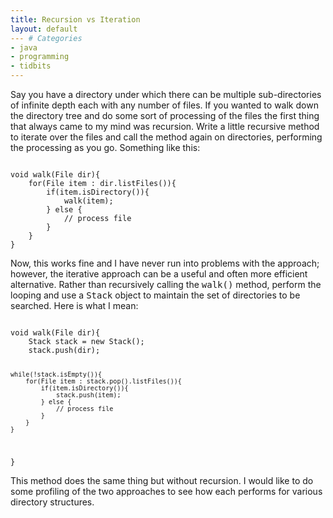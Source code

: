 ```yaml
---
title: Recursion vs Iteration
layout: default
--- # Categories
- java
- programming
- tidbits
---
```


Say you have a directory under which there can be multiple sub-directories of infinite depth each with any number of files. If you wanted to walk down the directory tree and do some sort of processing of the files the first thing that always came to my mind was recursion. Write a little recursive method to iterate over the files and call the method again on directories, performing the processing as you go. Something like this:

<code lang="java">
void walk(File dir){
    for(File item : dir.listFiles()){
        if(item.isDirectory()){
            walk(item);
        } else {
            // process file
        }
    }
}
</code>

Now, this works fine and I have never run into problems with the approach; however, the iterative approach can be a useful and often more efficient alternative. Rather than recursively calling the <tt>walk()</tt> method, perform the looping and use a <tt>Stack</tt> object to maintain the set of directories to be searched. Here is what I mean:

<code lang="java">
void walk(File dir){
    Stack<File> stack = new Stack<File>();
    stack.push(dir);

    while(!stack.isEmpty()){
        for(File item : stack.pop().listFiles()){
            if(item.isDirectory()){
                stack.push(item);
            } else {
                // process file
            }
        }
    }
}
</code>

This method does the same thing but without recursion. I would like to do some profiling of the two approaches to see how each performs for various directory structures.
